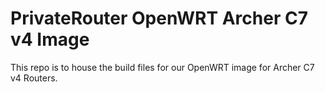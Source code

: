 # PrivateRouter OpenWRT Archer C7 v4 Image

This repo is to house the build files for our OpenWRT image for Archer C7 v4 Routers.